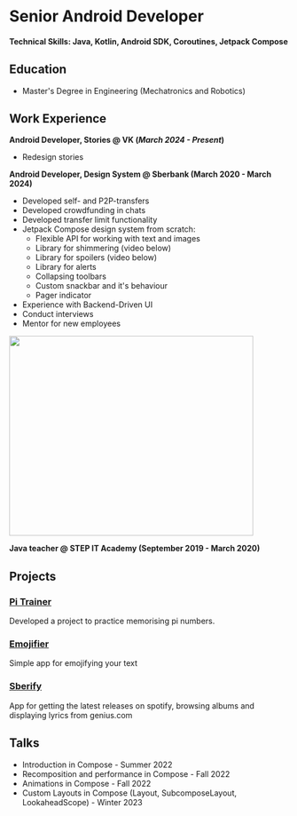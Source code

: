 # Senior Android Developer

#### Technical Skills: Java, Kotlin, Android SDK, Coroutines, Jetpack Compose

## Education
- Master's Degree in Engineering (Mechatronics and Robotics)

## Work Experience
**Android Developer, Stories @ VK (_March 2024 - Present_)**
- Redesign stories

**Android Developer, Design System @ Sberbank (March 2020 - March 2024)**
- Developed self- and P2P-transfers
- Developed crowdfunding in chats
- Developed transfer limit functionality
- Jetpack Compose design system from scratch:
  - Flexible API for working with text and images
  - Library for shimmering (video below)
  - Library for spoilers (video below)
  - Library for alerts
  - Collapsing toolbars
  - Custom snackbar and it's behaviour
  - Pager indicator
- Experience with Backend-Driven UI
- Conduct interviews
- Mentor for new employees

<img src="https://github.com/kkgosu/kkgosu.github.io/assets/26660369/60277b0e-ec84-44f1-ac5f-3efd7c64f0b8" width="440" height="360">

**Java teacher @ STEP IT Academy (September 2019 - March 2020)**

## Projects
### [Pi Trainer](https://play.google.com/store/apps/details?id=com.kvlg.pitrainer)
Developed a project to practice memorising pi numbers. 

### [Emojifier](https://play.google.com/store/apps/details?id=com.kvlg.emojify)
Simple app for emojifying your text

### [Sberify](https://github.com/kkgosu/Sberify)
App for getting the latest releases on spotify, browsing albums and displaying lyrics from genius.com

## Talks
- Introduction in Compose - Summer 2022
- Recomposition and performance in Compose - Fall 2022
- Animations in Compose - Fall 2022
- Custom Layouts in Compose (Layout, SubcomposeLayout, LookaheadScope) - Winter 2023
